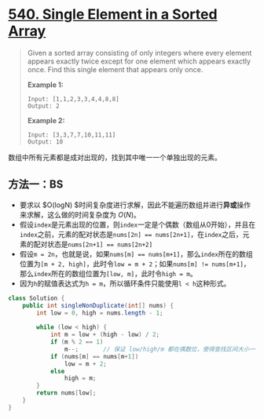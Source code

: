 # [540. Single Element in a Sorted Array][1]

> Given a sorted array consisting of only integers where every element appears exactly twice except for one element which appears exactly once. Find this single element that appears only once.
>
>  
>
> **Example 1:**
>
> ```
> Input: [1,1,2,3,3,4,4,8,8]
> Output: 2
> ```
>
> **Example 2:**
>
> ```
> Input: [3,3,7,7,10,11,11]
> Output: 10
> ```



数组中所有元素都是成对出现的，找到其中唯一一个单独出现的元素。



## 方法一：BS

* 要求以 $O(logN) $时间复杂度进行求解，因此不能遍历数组并进行**异或**操作来求解，这么做的时间复杂度为 $O(N)$。
* 假设`index`是元素出现的位置，则`index`一定是个偶数（数组从0开始），并且在`index`之前，元素的配对状态是`nums[2n] == nums[2n+1]`，在`index`之后，元素的配对状态是`nums[2n+1] == nums[2n+2]`
* 假设`m = 2n`，也就是说，如果`nums[m] == nums[m+1]`，那么`index`所在的数组位置为`[m + 2, high]`，此时令`low = m + 2`；如果`nums[m] != nums[m+1]`，那么`index`所在的数组位置为`[low, m]`，此时令`high = m`。
* 因为`h`的赋值表达式为`h = m`，所以循环条件只能使用`l < h`这种形式。

```java
class Solution {
    public int singleNonDuplicate(int[] nums) {
        int low = 0, high = nums.length - 1;
        
        while (low < high) {
            int m = low + (high - low) / 2;
            if (m % 2 == 1)
                m--;       // 保证 low/high/m 都在偶数位，使得查找区间大小一直都是奇数
            if (nums[m] == nums[m+1])
                low = m + 2;
            else
                high = m;
        }
        return nums[low];
    }
}
```











[1]:https://leetcode.com/problems/single-element-in-a-sorted-array/